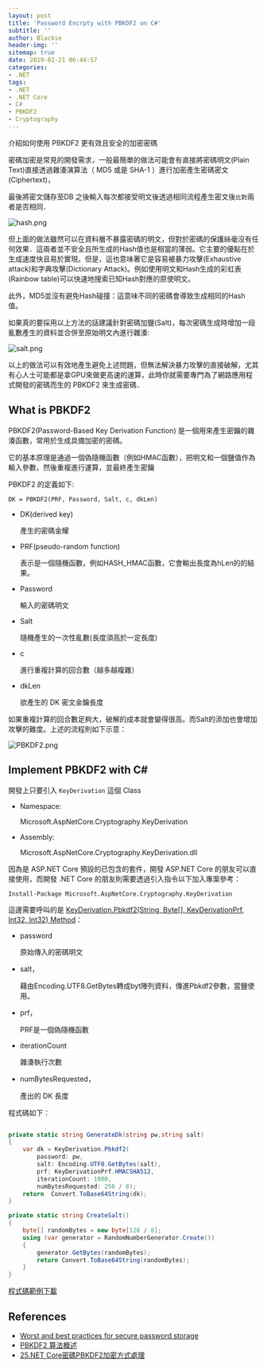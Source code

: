 ```yaml
---
layout: post
title: 'Password Encrpty with PBKDF2 on C#'
subtitle: ''
author: Blackie
header-img: ''
sitemap: true
date: 2019-02-21 06:44:57
categories:
- .NET
tags: 
- .NET
- .NET Core
- C#
- PBKDF2
- Cryptography
---
```


介紹如何使用 PBKDF2 更有效且安全的加密密碼

<!-- More -->

密碼加密是常見的開發需求，一般最簡單的做法可能會有直接將密碼明文(Plain Text)直接透過雜湊演算法（ MD5 或是 SHA-1 ）進行加密產生密碼密文(Ciphertext)，

最後將密文儲存至DB 之後輸入每次都接受明文後透過相同流程產生密文後`比對`兩者是否相同．

![hash.png](hash.png)

但上面的做法雖然可以在資料層不暴露密碼的明文，但對於密碼的保護絲毫沒有任何效果．這兩者並不安全且所生成的Hash值也是相當的薄弱。它主要的優點在於生成速度快且易於實現。但是，這也意味著它是容易被暴力攻擊(Exhaustive attack)和字典攻擊(Dictionary Attack)。例如使用明文和Hash生成的彩虹表(Rainbow table)可以快速地搜索已知Hash對應的原使明文。

此外，MD5並沒有避免Hash碰撞：這意味不同的密碼會導致生成相同的Hash值。

如果真的要採用以上方法的話建議針對密碼加鹽(Salt)，每次密碼生成時增加一段亂數產生的資料並合併至原始明文內進行雜湊:

![salt.png](salt.png)

以上的做法可以有效地產生避免上述問題，但無法解決暴力攻擊的直接破解，尤其有心人士可能都是拿GPU來做更高速的運算，此時你就需要專門為了網路應用程式開發的密碼而生的 PBKDF2 來生成密碼．

## What is PBKDF2 ##

PBKDF2(Password-Based Key Derivation Function) 是一個用來產生密鑰的雜湊函數，常用於生成具備加密的密碼。
  
它的基本原理是通過一個偽隨機函數（例如HMAC函數），把明文和一個鹽值作為輸入參數，然後重複進行運算，並最終產生密鑰

PBKDF2 的定義如下:

    DK = PBKDF2(PRF, Password, Salt, c, dkLen)

- DK(derived key)
  
    產生的密碼金耀

- PRF(pseudo-random function)
  
    表示是一個隨機函數，例如HASH_HMAC函數，它會輸出長度為hLen的的結果。

- Password

    輸入的密碼明文

- Salt

    隨機產生的一次性亂數(長度須高於一定長度)

- c
  
    進行重複計算的回合數（越多越複雜）
  
- dkLen

    欲產生的 DK 密文金鑰長度

如果重複計算的回合數足夠大，破解的成本就會變得很高。而Salt的添加也會增加攻擊的難度。上述的流程則如下示意：

![PBKDF2.png](PBKDF2.png)

## Implement PBKDF2 with C# ##

開發上只要引入 `KeyDerivation` 這個 Class

- Namespace:
  
    Microsoft.AspNetCore.Cryptography.KeyDerivation

- Assembly:
  
    Microsoft.AspNetCore.Cryptography.KeyDerivation.dll

因為是 ASP.NET Core 預設的已包含的套件，開發 ASP.NET Core 的朋友可以直接使用，而開發 .NET Core 的朋友則需要透過引入指令以下加入專案參考：

    Install-Package Microsoft.AspNetCore.Cryptography.KeyDerivation

這邊需要呼叫的是 [KeyDerivation.Pbkdf2(String, Byte[], KeyDerivationPrf, Int32, Int32) Method](https://docs.microsoft.com/en-us/dotnet/api/microsoft.aspnetcore.cryptography.keyderivation.keyderivation.pbkdf2?view=aspnetcore-2.2)：

- password

    原始傳入的密碼明文

- salt，

    藉由Encoding.UTF8.GetBytes轉成byt陣列資料，傳進Pbkdf2參數，當鹽使用。

- prf，

    PRF是一個偽隨機函數

- iterationCount

    雜湊執行次數

- numBytesRequested，
  
    產出的 DK 長度

程式碼如下：

```csharp

private static string GenerateDk(string pw,string salt)
{
    var dk = KeyDerivation.Pbkdf2(
        password: pw,
        salt: Encoding.UTF8.GetBytes(salt),
        prf: KeyDerivationPrf.HMACSHA512,
        iterationCount: 1000,
        numBytesRequested: 256 / 8);
    return  Convert.ToBase64String(dk);
}

private static string CreateSalt()
{
    byte[] randomBytes = new byte[128 / 8];
    using (var generator = RandomNumberGenerator.Create())
    {
        generator.GetBytes(randomBytes);
        return Convert.ToBase64String(randomBytes);
    }
}
```

[程式碼範例下載](https://github.com/blackie1019/PBKDF2-dotnet-demo)

## References ##

- [Worst and best practices for secure password storage](https://blog.conviso.com.br/worst-and-best-practices-for-secure-password-storage/)
- [PBKDF2 算法概述](https://blog.csdn.net/xy010902100449/article/details/52078767)
- [25.NET Core密碼PBKDF2加密方式處理](https://ithelp.ithome.com.tw/articles/10205239)